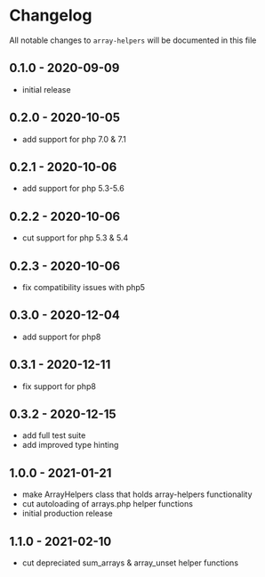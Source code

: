# Changelog

All notable changes to `array-helpers` will be documented in this file

## 0.1.0 - 2020-09-09
- initial release


## 0.2.0 - 2020-10-05
- add support for php 7.0 & 7.1


## 0.2.1 - 2020-10-06
- add support for php 5.3-5.6


## 0.2.2 - 2020-10-06
- cut support for php 5.3 & 5.4


## 0.2.3 - 2020-10-06
- fix compatibility issues with php5


## 0.3.0 - 2020-12-04
- add support for php8


## 0.3.1 - 2020-12-11
- fix support for php8


## 0.3.2 - 2020-12-15
- add full test suite
- add improved type hinting


## 1.0.0 - 2021-01-21
- make ArrayHelpers class that holds array-helpers functionality
- cut autoloading of arrays.php helper functions
- initial production release


## 1.1.0 - 2021-02-10
- cut depreciated sum_arrays & array_unset helper functions

